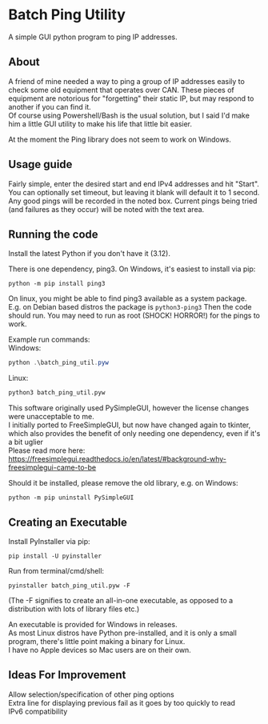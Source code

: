 # Batch Ping Utility
A simple GUI python program to ping IP addresses.

## About

A friend of mine needed a way to ping a group of IP addresses easily to check some old equipment that operates over CAN. These pieces of equipment are notorious for "forgetting" their static IP, but may respond to another if you can find it. <br />
Of course using Powershell/Bash is the usual solution, but I said I'd make him a little GUI utility to make his life that little bit easier.

At the moment the Ping library does not seem to work on Windows.

## Usage guide

Fairly simple, enter the desired start and end IPv4 addresses and hit "Start". You can optionally set timeout, but leaving it blank will default it to 1 second. <br />
Any good pings will be recorded in the noted box. Current pings being tried (and failures as they occur) will be noted with the text area.

## Running the code

Install the latest Python if you don't have it (3.12). <br />

There is one dependency, ping3. On Windows, it's easiest to install via pip:
```
python -m pip install ping3
```
On linux, you might be able to find ping3 available as a system package. E.g. on Debian based distros the package is `python3-ping3`
Then the code should run. You may need to run as root (SHOCK! HORROR!) for the pings to work. 

Example run commands:  <br />
Windows:
```Powershell
python .\batch_ping_util.pyw
```

Linux:
```bash
python3 batch_ping_util.pyw
```

This software originally used PySimpleGUI, however the license changes were unacceptable to me. <br />
I initially ported to FreeSimpleGUI, but now have changed again to tkinter, which also provides the benefit of only needing one dependency, even if it's a bit uglier <br />
Please read more here: https://freesimplegui.readthedocs.io/en/latest/#background-why-freesimplegui-came-to-be <br />

Should it be installed, please remove the old library, e.g. on Windows:
```
python -m pip uninstall PySimpleGUI
```

## Creating an Executable

Install PyInstaller via pip:
```
pip install -U pyinstaller
```
Run from terminal/cmd/shell:
```
pyinstaller batch_ping_util.pyw -F
```
(The -F signifies to create an all-in-one executable, as opposed to a distribution with lots of library files etc.)

An executable is provided for Windows in releases. <br />
As most Linux distros have Python pre-installed, and it is only a small program, there's little point making a 
binary for Linux. <br />
I have no Apple devices so Mac users are on their own.

## Ideas For Improvement

Allow selection/specification of other ping options <br />
Extra line for displaying previous fail as it goes by too quickly to read <br />
IPv6 compatibility <br />
